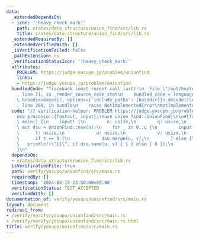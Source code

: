 ```yaml
---
data:
  _extendedDependsOn:
  - icon: ':heavy_check_mark:'
    path: crates/data_structure/union_find/src/lib.rs
    title: crates/data_structure/union_find/src/lib.rs
  _extendedRequiredBy: []
  _extendedVerifiedWith: []
  _isVerificationFailed: false
  _pathExtension: rs
  _verificationStatusIcon: ':heavy_check_mark:'
  attributes:
    PROBLEM: https://judge.yosupo.jp/problem/unionfind
    links:
    - https://judge.yosupo.jp/problem/unionfind
  bundledCode: "Traceback (most recent call last):\n  File \"/opt/hostedtoolcache/Python/3.10.14/x64/lib/python3.10/site-packages/onlinejudge_verify/documentation/build.py\"\
    , line 71, in _render_source_code_stat\n    bundled_code = language.bundle(stat.path,\
    \ basedir=basedir, options={'include_paths': [basedir]}).decode()\n  File \"/opt/hostedtoolcache/Python/3.10.14/x64/lib/python3.10/site-packages/onlinejudge_verify/languages/rust.py\"\
    , line 288, in bundle\n    raise NotImplementedError\nNotImplementedError\n"
  code: "// verification-helper: PROBLEM https://judge.yosupo.jp/problem/unionfind\n\
    use proconio::{fastout, input};\nuse union_find::UnionFind;\n\n#[fastout]\nfn\
    \ main() {\n    input! {\n        n: usize,\n        q: usize,\n    }\n    let\
    \ mut dsu = UnionFind::new(n);\n    for _ in 0..q {\n        input! {\n      \
    \      t: usize,\n            u: usize,\n            v: usize,\n        }\n  \
    \      if t == 0 {\n            dsu.merge(u, v);\n        } else {\n         \
    \   println!(\"{}\", if dsu.same(u, v) { 1 } else { 0 });\n        }\n    }\n\
    }\n"
  dependsOn:
  - crates/data_structure/union_find/src/lib.rs
  isVerificationFile: true
  path: verify/yosupo/unionfind/src/main.rs
  requiredBy: []
  timestamp: '2024-03-15 23:50:00+09:00'
  verificationStatus: TEST_ACCEPTED
  verifiedWith: []
documentation_of: verify/yosupo/unionfind/src/main.rs
layout: document
redirect_from:
- /verify/verify/yosupo/unionfind/src/main.rs
- /verify/verify/yosupo/unionfind/src/main.rs.html
title: verify/yosupo/unionfind/src/main.rs
---
```

